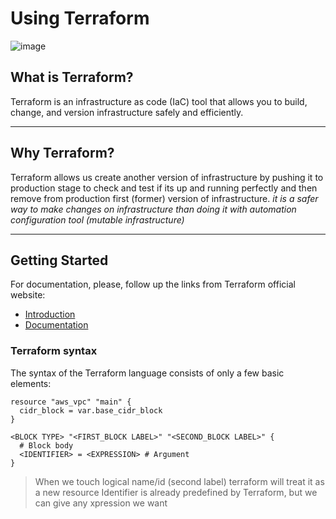 # Using Terraform
![image](https://user-images.githubusercontent.com/107318829/195968581-d2097428-ac78-43eb-8b51-84f22c7cde53.png)


## What is Terraform?
Terraform is an infrastructure as code (IaC) tool that allows you to build, change, and version infrastructure safely and efficiently.
***
## Why Terraform?
Terraform allows us create another version of infrastructure by pushing it to production stage to check and test if its up and running perfectly and then remove from production first (former) version of infrastructure. *it is a safer way to make changes on infrastructure than doing it with automation configuration tool (mutable infrastructure)*
***

## Getting Started
For documentation, please, follow up the links from Terraform official website:
- [Introduction](https://www.terraform.io/intro)
- [Documentation](https://www.terraform.io/docs)

### **Terraform syntax**

The syntax of the Terraform language consists of only a few basic elements:
```
resource "aws_vpc" "main" {
  cidr_block = var.base_cidr_block
}

<BLOCK TYPE> "<FIRST_BLOCK LABEL>" "<SECOND_BLOCK LABEL>" {
  # Block body
  <IDENTIFIER> = <EXPRESSION> # Argument
}
```
> When we touch logical name/id (second label) terraform will treat it as a new resource
> Identifier is already predefined by Terraform, but we can give any xpression we want
